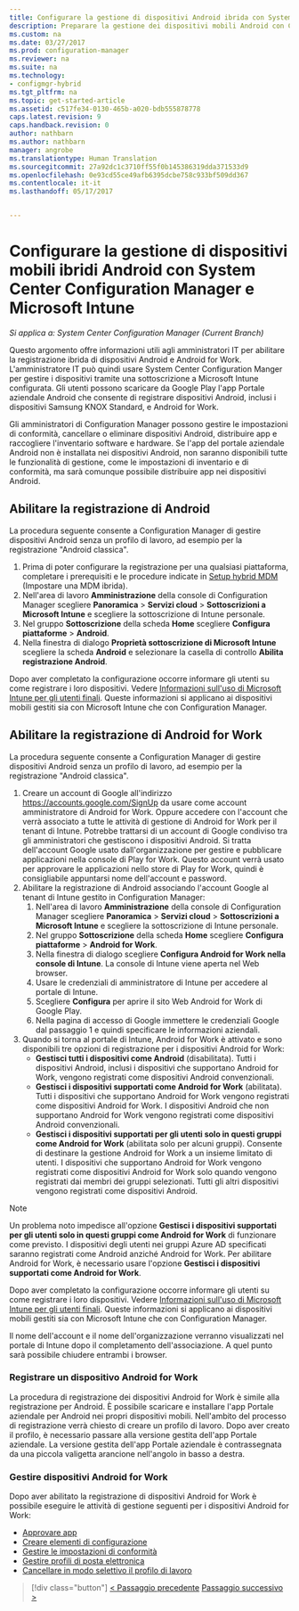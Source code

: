 ```yaml
---
title: Configurare la gestione di dispositivi Android ibrida con System Center Configuration Manager e Microsoft Intune | Microsoft Docs
description: Preparare la gestione dei dispositivi mobili Android con Configuration Manager e Intune.
ms.custom: na
ms.date: 03/27/2017
ms.prod: configuration-manager
ms.reviewer: na
ms.suite: na
ms.technology:
- configmgr-hybrid
ms.tgt_pltfrm: na
ms.topic: get-started-article
ms.assetid: c517fe34-0130-465b-a020-bdb555878778
caps.latest.revision: 9
caps.handback.revision: 0
author: nathbarn
ms.author: nathbarn
manager: angrobe
ms.translationtype: Human Translation
ms.sourcegitcommit: 27a92dc1c3710ff55f0b145386319dda371533d9
ms.openlocfilehash: 0e93cd55ce49afb6395dcbe758c933bf509dd367
ms.contentlocale: it-it
ms.lasthandoff: 05/17/2017


---
```

# <a name="set-up-android-hybrid-device-management-with-system-center-configuration-manager-and-microsoft-intune"></a>Configurare la gestione di dispositivi mobili ibridi Android con System Center Configuration Manager e Microsoft Intune

*Si applica a: System Center Configuration Manager (Current Branch)*

Questo argomento offre informazioni utili agli amministratori IT per abilitare la registrazione ibrida di dispositivi Android e Android for Work. L'amministratore IT può quindi usare System Center Configuration Manger per gestire i dispositivi tramite una sottoscrizione a Microsoft Intune configurata. Gli utenti possono scaricare da Google Play l'app Portale aziendale Android che consente di registrare dispositivi Android, inclusi i dispositivi Samsung KNOX Standard, e Android for Work. 

Gli amministratori di Configuration Manager possono gestire le impostazioni di conformità, cancellare o eliminare dispositivi Android, distribuire app e raccogliere l'inventario software e hardware. Se l'app del portale aziendale Android non è installata nei dispositivi Android, non saranno disponibili tutte le funzionalità di gestione, come le impostazioni di inventario e di conformità, ma sarà comunque possibile distribuire app nei dispositivi Android.  

## <a name="enable-android-enrollment"></a>Abilitare la registrazione di Android  
La procedura seguente consente a Configuration Manager di gestire dispositivi Android senza un profilo di lavoro, ad esempio per la registrazione "Android classica".

1. Prima di poter configurare la registrazione per una qualsiasi piattaforma, completare i prerequisiti e le procedure indicate in [Setup hybrid MDM](setup-hybrid-mdm.md) (Impostare una MDM ibrida).  
2. Nell'area di lavoro **Amministrazione** della console di Configuration Manager scegliere **Panoramica** > **Servizi cloud** > **Sottoscrizioni a Microsoft Intune** e scegliere la sottoscrizione di Intune personale.  
3. Nel gruppo **Sottoscrizione** della scheda **Home** scegliere **Configura piattaforme** > **Android**.  
4. Nella finestra di dialogo **Proprietà sottoscrizione di Microsoft Intune** scegliere la scheda **Android** e selezionare la casella di controllo **Abilita registrazione Android**.  

 Dopo aver completato la configurazione occorre informare gli utenti su come registrare i loro dispositivi. Vedere [Informazioni sull'uso di Microsoft Intune per gli utenti finali](https://docs.microsoft.com/intune/deploy-use/what-to-tell-your-end-users-about-using-microsoft-intune). Queste informazioni si applicano ai dispositivi mobili gestiti sia con Microsoft Intune che con Configuration Manager.

## <a name="enable-android-for-work-enrollment"></a>Abilitare la registrazione di Android for Work
La procedura seguente consente a Configuration Manager di gestire dispositivi Android senza un profilo di lavoro, ad esempio per la registrazione "Android classica".

1. Creare un account di Google all'indirizzo https://accounts.google.com/SignUp da usare come account amministratore di Android for Work. Oppure accedere con l'account che verrà associato a tutte le attività di gestione di Android for Work per il tenant di Intune. Potrebbe trattarsi di un account di Google condiviso tra gli amministratori che gestiscono i dispositivi Android. Si tratta dell'account Google usato dall'organizzazione per gestire e pubblicare applicazioni nella console di Play for Work. Questo account verrà usato per approvare le applicazioni nello store di Play for Work, quindi è consigliabile appuntarsi nome dell'account e password.
2. Abilitare la registrazione di Android associando l'account Google al tenant di Intune gestito in Configuration Manager:
   1. Nell'area di lavoro **Amministrazione** della console di Configuration Manager scegliere **Panoramica** > **Servizi cloud** > **Sottoscrizioni a Microsoft Intune** e scegliere la sottoscrizione di Intune personale.
   2. Nel gruppo **Sottoscrizione** della scheda **Home** scegliere **Configura piattaforme** > **Android for Work**.
   3. Nella finestra di dialogo scegliere **Configura Android for Work nella console di Intune**. La console di Intune viene aperta nel Web browser.
   4. Usare le credenziali di amministratore di Intune per accedere al portale di Intune.
   5. Scegliere **Configura** per aprire il sito Web Android for Work di Google Play.
   6. Nella pagina di accesso di Google immettere le credenziali Google dal passaggio 1 e quindi specificare le informazioni aziendali.
3. Quando si torna al portale di Intune, Android for Work è attivato e sono disponibili tre opzioni di registrazione per i dispositivi Android for Work:
   - **Gestisci tutti i dispositivi come Android** (disabilitata). Tutti i dispositivi Android, inclusi i dispositivi che supportano Android for Work, vengono registrati come dispositivi Android convenzionali.
   - **Gestisci i dispositivi supportati come Android for Work** (abilitata). Tutti i dispositivi che supportano Android for Work vengono registrati come dispositivi Android for Work. I dispositivi Android che non supportano Android for Work vengono registrati come dispositivi Android convenzionali.
   - **Gestisci i dispositivi supportati per gli utenti solo in questi gruppi come Android for Work** (abilitata solo per alcuni gruppi). Consente di destinare la gestione Android for Work a un insieme limitato di utenti. I dispositivi che supportano Android for Work vengono registrati come dispositivi Android for Work solo quando vengono registrati dai membri dei gruppi selezionati. Tutti gli altri dispositivi vengono registrati come dispositivi Android.

> [!NOTE]
> Un problema noto impedisce all'opzione **Gestisci i dispositivi supportati per gli utenti solo in questi gruppi come Android for Work** di funzionare come previsto. I dispositivi degli utenti nei gruppi Azure AD specificati saranno registrati come Android anziché Android for Work. Per abilitare Android for Work, è necessario usare l'opzione **Gestisci i dispositivi supportati come Android for Work**.


Dopo aver completato la configurazione occorre informare gli utenti su come registrare i loro dispositivi. Vedere [Informazioni sull'uso di Microsoft Intune per gli utenti finali](https://docs.microsoft.com/intune/deploy-use/what-to-tell-your-end-users-about-using-microsoft-intune). Queste informazioni si applicano ai dispositivi mobili gestiti sia con Microsoft Intune che con Configuration Manager.

Il nome dell'account e il nome dell'organizzazione verranno visualizzati nel portale di Intune dopo il completamento dell'associazione. A quel punto sarà possibile chiudere entrambi i browser.

### <a name="enroll-an-android-for-work-device"></a>Registrare un dispositivo Android for Work
La procedura di registrazione dei dispositivi Android for Work è simile alla registrazione per Android. È possibile scaricare e installare l'app Portale aziendale per Android nei propri dispositivi mobili. Nell'ambito del processo di registrazione verrà chiesto di creare un profilo di lavoro. Dopo aver creato il profilo, è necessario passare alla versione gestita dell'app Portale aziendale. La versione gestita dell'app Portale aziendale è contrassegnata da una piccola valigetta arancione nell'angolo in basso a destra.

### <a name="manage-android-for-work-devices"></a>Gestire dispositivi Android for Work
Dopo aver abilitato la registrazione di dispositivi Android for Work è possibile eseguire le attività di gestione seguenti per i dispositivi Android for Work:
- [Approvare app](/sccm/mdm/deploy-use/creating-android-applications#approve-and-deploy-android-for-work-apps)
- [Creare elementi di configurazione](/sccm/mdm/deploy-use/create-configuration-items-for-android-for-work-devices-managed-without-the-client)
- [Gestire le impostazioni di conformità](/sccm/mdm/deploy-use/create-configuration-items-for-android-for-work-devices-managed-without-the-client)
- [Gestire profili di posta elettronica](/sccm/mdm/deploy-use/create-exchange-activesync-profiles)
- [Cancellare in modo selettivo il profilo di lavoro](/sccm/mdm/deploy-use/wipe-lock-reset-devices#selective-wipe)

> [!div class="button"]
[< Passaggio precedente](create-service-connection-point.md)  [Passaggio successivo >](set-up-additional-management.md)

